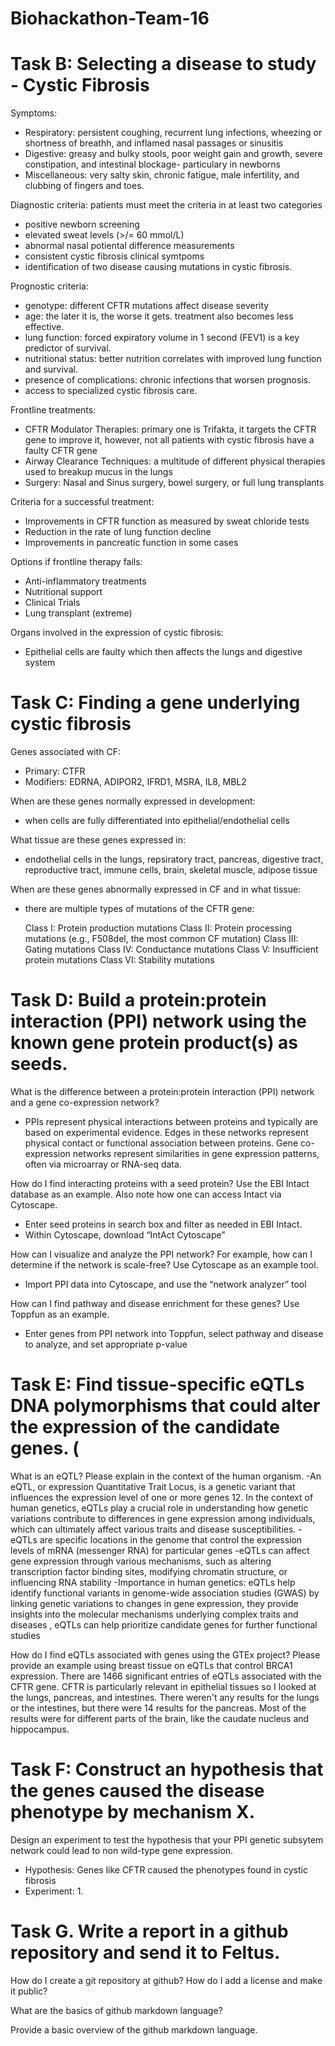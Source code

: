# Biohackathon-Team-16
# Task B: Selecting a disease to study - Cystic Fibrosis
Symptoms: 
- Respiratory: persistent coughing, recurrent lung infections, wheezing or shortness of breathh, and inflamed nasal passages or sinusitis 
- Digestive: greasy and bulky stools, poor weight gain and growth, severe constipation, and intestinal blockage- particulary in newborns
- Miscellaneous: very salty skin, chronic fatigue, male infertility, and clubbing of fingers and toes.

Diagnostic criteria: patients must meet the criteria in at least two categories
- positive newborn screening
- elevated sweat levels (>/= 60 mmol/L)
- abnormal nasal potiental difference measurements
- consistent cystic fibrosis clinical symtpoms
- identification of two disease causing mutations in cystic fibrosis.

Prognostic criteria:
- genotype: different CFTR mutations affect disease severity
- age: the later it is, the worse it gets. treatment also becomes less effective.
- lung function: forced expiratory volume in 1 second (FEV1) is a key predictor of survival. 
- nutritional status: better nutrition correlates with improved lung function and survival. 
- presence of complications: chronic infections that worsen prognosis.
- access to specialized cystic fibrosis care.

Frontline treatments: 
- CFTR Modulator Therapies: primary one is Trifakta, it targets the CFTR gene to improve it, however, not all patients with cystic fibrosis have a faulty CFTR gene
- Airway Clearance Techniques: a multitude of different physical therapies used to breakup mucus in the lungs 
- Surgery: Nasal and Sinus surgery, bowel surgery, or full lung transplants

Criteria for a successful treatment:
- Improvements in CFTR function as measured by sweat chloride tests
- Reduction in the rate of lung function decline
- Improvements in pancreatic function in some cases

Options if frontline therapy fails:
- Anti-inflammatory treatments
- Nutritional support
- Clinical Trials
- Lung transplant (extreme)

Organs involved in the expression of cystic fibrosis:
- Epithelial cells are faulty which then affects the lungs and digestive system

# Task C: Finding a gene underlying cystic fibrosis
Genes associated with CF:
- Primary: CTFR
- Modifiers: EDRNA, ADIPOR2, IFRD1, MSRA, IL8, MBL2

When are these genes normally expressed in development:
- when cells are fully differentiated into epithelial/endothelial cells

What tissue are these genes expressed in:
- endothelial cells in the lungs, repsiratory tract, pancreas, digestive tract, reproductive tract, immune cells, brain, skeletal muscle, adipose tissue

When are these genes abnormally expressed in CF and in what tissue:
- there are multiple types of mutations of the CFTR gene: 

    Class I: Protein production mutations
    Class II: Protein processing mutations (e.g., F508del, the most common CF mutation)
    Class III: Gating mutations
    Class IV: Conductance mutations
    Class V: Insufficient protein mutations
    Class VI: Stability mutations


# Task D: Build a protein:protein interaction (PPI) network using the known gene protein product(s) as seeds.

What is the difference between a protein:protein interaction (PPI) network and a gene co-expression network?
- PPIs represent physical interactions between proteins and typically are based on experimental evidence. Edges in these networks represent physical contact or functional association between proteins. Gene co-expression networks represent similarities in gene expression patterns, often via microarray or RNA-seq data.

How do I find interacting proteins with a seed protein?  Use the EBI Intact database as an example.  Also note how one can access Intact via Cytoscape.
- Enter seed proteins in search box and filter as needed in EBI Intact.
- Within Cytoscape, download “IntAct Cytoscape”

How can I visualize and analyze the PPI network?  For example, how can I determine if the network is scale-free? Use Cytoscape as an example tool.
- Import PPI data into Cytoscape, and use the “network analyzer” tool

How can I find pathway and disease enrichment for these genes?  Use Toppfun as an example.
- Enter genes from PPI network into Toppfun, select pathway and disease to analyze, and set appropriate p-value

# Task E: Find tissue-specific eQTLs DNA polymorphisms that could alter the expression of the candidate genes. (

What is an eQTL?  Please explain in the context of the human organism.
-An eQTL, or expression Quantitative Trait Locus, is a genetic variant that influences the expression level of one or more genes 12. In the context of human genetics, eQTLs play a crucial role in understanding how genetic variations contribute to differences in gene expression among individuals, which can ultimately affect various traits and disease susceptibilities.
-eQTLs are specific locations in the genome that control the expression levels of mRNA (messenger RNA) for particular genes
-eQTLs can affect gene expression through various mechanisms, such as altering transcription factor binding sites, modifying chromatin structure, or influencing RNA stability
-Importance in human genetics: eQTLs help identify functional variants in genome-wide association studies (GWAS) by linking genetic variations to changes in gene expression, they provide insights into the molecular mechanisms underlying complex traits and diseases , eQTLs can help prioritize candidate genes for further functional studies

How do I find eQTLs associated with genes using the GTEx project?  Please provide an example using breast tissue on eQTLs that control BRCA1 expression. 
There are 1466 significant entries of eQTLs associated with the CFTR gene. CFTR is particularly relevant in epithelial tissues so I looked at the lungs, pancreas, and intestines. There weren't any results for the lungs or the intestines, but there were 14 results for the pancreas. Most of the results were for different parts of the brain, like the caudate nucleus and hippocampus. 

# Task F: Construct an hypothesis that the genes caused the disease phenotype by mechanism X.

Design an experiment to test the hypothesis that your PPI genetic subsytem network could lead to non wild-type gene expression.
- Hypothesis: Genes like CFTR caused the phenotypes found in cystic fibrosis   
- Experiment:
  1. 

# Task G. Write a report in a github repository and send it to Feltus.

How do I create a git repository at github?  How do I add a license and make it public?

What are the basics of github markdown language?

Provide a basic overview of the github markdown language.

